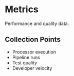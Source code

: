 # Metrics

Performance and quality data.

## Collection Points

- Processor execution
- Pipeline runs
- Test quality
- Developer velocity
